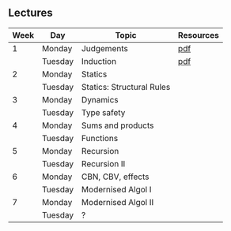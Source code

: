 ## Lectures

| Week | Day      | Topic                     | Resources                        |
| ---- | -------- | -------------------       | -------------------------------- |
| 1    | Monday   | Judgements                | [pdf](lectures/lecture01.pdf)    |
|      | Tuesday  | Induction                 | [pdf](lectures/lecture02.pdf)    |
| 2    | Monday   | Statics                   | |
|      | Tuesday  | Statics: Structural Rules | |
| 3    | Monday   | Dynamics                  | |
|      | Tuesday  | Type safety               | |
| 4    | Monday   | Sums and products         | |
|      | Tuesday  | Functions                 | |
| 5    | Monday   | Recursion                 | |
|      | Tuesday  | Recursion II              | |
| 6    | Monday   | CBN, CBV, effects         | |
|      | Tuesday  | Modernised Algol I        | |
| 7    | Monday   | Modernised Algol II       | |
|      | Tuesday  | ?                         | |
